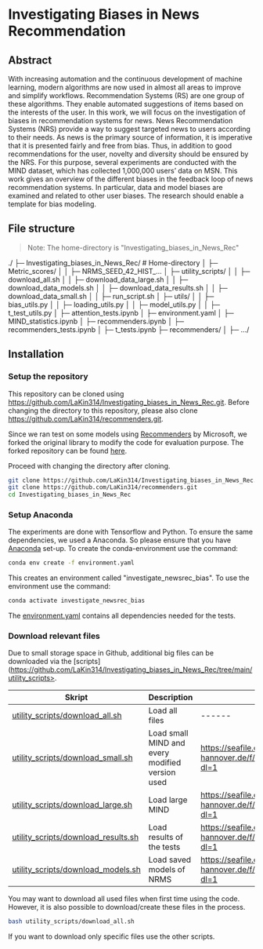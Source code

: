 # Investigating Biases in News Recommendation
## Abstract
With increasing automation and the continuous development of machine learning, modern algorithms are now used in almost all areas to improve and simplify workflows. Recommendation Systems (RS) are one group of these algorithms. They enable automated suggestions of items based on the interests of the user. In this work, we will focus on the investigation of biases in recommendation systems for news. News Recommendation Systems (NRS) provide a way to suggest targeted news to users according to their needs. As news is the primary source of information, it is imperative that it is presented fairly and free from bias. Thus, in addition to good recommendations for the user, novelty and diversity should be ensured by the NRS. For this purpose, several experiments are conducted with the MIND dataset, which has collected 1,000,000 users’ data on MSN. This work gives an overview of the different biases in the feedback loop of news recommendation systems. In particular, data and model biases are examined and related to other user biases. The research should enable a template for bias modeling. 


## File structure

> Note: The home-directory is "Investigating_biases_in_News_Rec"

./
├─ Investigating_biases_in_News_Rec/    # Home-directory
│  ├─ Metric_scores/
│  │  ├─ NRMS_SEED_42_HIST_...
│  ├─ utility_scripts/
│  │  ├─ download_all.sh
│  │  ├─ download_data_large.sh
│  │  ├─ download_data_models.sh
│  │  ├─ download_data_results.sh
│  │  ├─ download_data_small.sh
│  │  ├─ run_script.sh
│  ├─ utils/
│  │  ├─ bias_utils.py
│  │  ├─ loading_utils.py
│  │  ├─ model_utils.py
│  │  ├─ t_test_utils.py
│  ├─ attention_tests.ipynb
│  ├─ environment.yaml
│  ├─ MIND_statistics.ipynb
│  ├─ recommenders.ipynb
│  ├─ recommenders_tests.ipynb
│  ├─ t_tests.ipynb
├─ recommenders/
│  ├─ .../




## Installation

### Setup the repository
This repository can be cloned using <https://github.com/LaKin314/Investigating_biases_in_News_Rec.git>. Before changing the directory to this repository, please also clone <https://github.com/LaKin314/recommenders.git>.

Since we ran test on some models using [Recommenders](https://github.com/Microsoft/Recommenders) by Microsoft, we forked the original library to modify the code for evaluation purpose. The forked repository can be found [here](https://github.com/LaKin314/recommenders).

Proceed with changing the directory after cloning.

```sh
git clone https://github.com/LaKin314/Investigating_biases_in_News_Rec.git
git clone https://github.com/LaKin314/recommenders.git
cd Investigating_biases_in_News_Rec
```

### Setup Anaconda
The experiments are done with Tensorflow and Python. To ensure the same dependencies, we used a Anaconda. So please ensure that you have [Anaconda](https://docs.anaconda.com/anaconda/install/index.html) set-up. 
To create the conda-environment use the command:

```sh
conda env create -f environment.yaml
```

This creates an environment called "investigate_newsrec_bias". To use the environment use the command:

```sh
conda activate investigate_newsrec_bias
```

The [environment.yaml](https://github.com/LaKin314/Investigating_biases_in_News_Rec/blob/main/environment.yaml) contains all dependencies needed for the tests.

### Download relevant files
Due to small storage space in Github, additional big files can be downloaded via the [scripts](https://github.com/LaKin314/Investigating_biases_in_News_Rec/tree/main/utility_scripts>.

| Skript | Description| Link |
| ------ | ------ | ------ |
| [utility_scripts/download_all.sh](https://github.com/LaKin314/Investigating_biases_in_News_Rec/blob/main/utility_scripts/download_all.sh) | Load all files | ------ |
| [utility_scripts/download_small.sh](https://github.com/LaKin314/Investigating_biases_in_News_Rec/blob/main/utility_scripts/download_data_small.sh)  | Load small MIND and every modified version used| <https://seafile.cloud.uni-hannover.de/f/d1752d0ec90148ddb1bb/?dl=1> |
| [utility_scripts/download_large.sh](https://github.com/LaKin314/Investigating_biases_in_News_Rec/blob/main/utility_scripts/download_data_large.sh)  | Load large MIND | <https://seafile.cloud.uni-hannover.de/f/94ac34a318f2449180df/?dl=1> |
| [utility_scripts/download_results.sh](https://github.com/LaKin314/Investigating_biases_in_News_Rec/blob/main/utility_scripts/download_data_results.sh)  | Load results of the tests | <https://seafile.cloud.uni-hannover.de/f/20fe4c6c2b874fd79106/?dl=1> |
| [utility_scripts/download_models.sh](https://github.com/LaKin314/Investigating_biases_in_News_Rec/blob/main/utility_scripts/download_data_models.sh) | Load saved models of NRMS | <https://seafile.cloud.uni-hannover.de/f/a7329732a61c4a7383a4/?dl=1> |

You may want to download all used files when first time using the code. However, it is also possible to download/create these files in the process. 

```sh
bash utility_scripts/download_all.sh
```
If you want to download only specific files use the other scripts.


